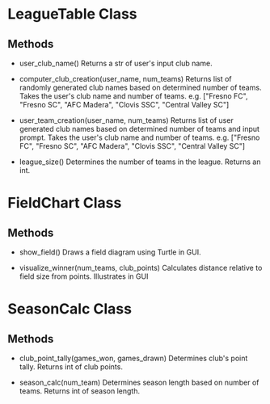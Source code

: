 # LeagueTable Class

## Methods
   - user_club_name()
    Returns a str of user's input club name.
   
   - computer_club_creation(user_name, num_teams)
     Returns list of randomly generated club names based on determined number of teams.
     Takes the user's club name and number of teams.
     e.g. ["Fresno FC", "Fresno SC", "AFC Madera", "Clovis SSC", "Central Valley SC"]

   - user_team_creation(user_name, num_teams)
     Returns list of user generated club names based on determined number of teams and input prompt.
     Takes the user's club name and number of teams.
     e.g. ["Fresno FC", "Fresno SC", "AFC Madera", "Clovis SSC", "Central Valley SC"]

   - league_size()
     Determines the number of teams in the league. Returns an int.

# FieldChart Class

## Methods
   - show_field()
     Draws a field diagram using Turtle in GUI.

   - visualize_winner(num_teams, club_points)
     Calculates distance relative to field size from points. Illustrates in GUI

# SeasonCalc Class

## Methods
   - club_point_tally(games_won, games_drawn)
     Determines club's point tally. Returns int of club points.

   - season_calc(num_team)
     Determines season length based on number of teams. Returns int of season length.



